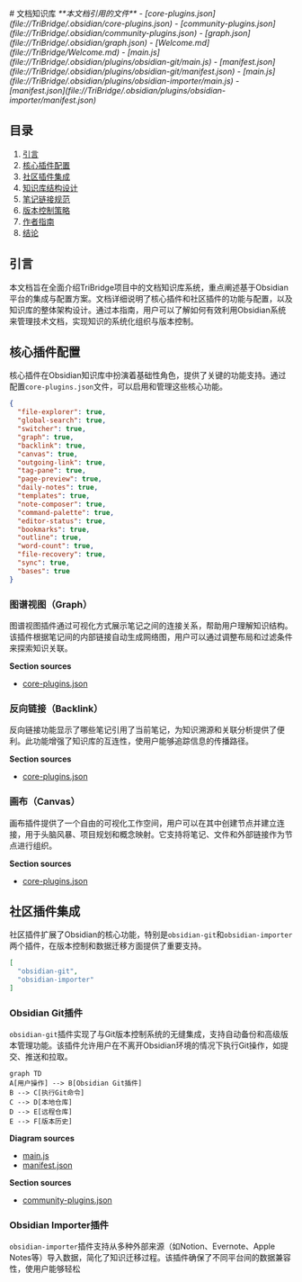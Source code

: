 <docs>
# 文档知识库

<cite>
**本文档引用的文件**   
- [core-plugins.json](file://TriBridge/.obsidian/core-plugins.json)
- [community-plugins.json](file://TriBridge/.obsidian/community-plugins.json)
- [graph.json](file://TriBridge/.obsidian/graph.json)
- [Welcome.md](file://TriBridge/Welcome.md)
- [main.js](file://TriBridge/.obsidian/plugins/obsidian-git/main.js)
- [manifest.json](file://TriBridge/.obsidian/plugins/obsidian-git/manifest.json)
- [main.js](file://TriBridge/.obsidian/plugins/obsidian-importer/main.js)
- [manifest.json](file://TriBridge/.obsidian/plugins/obsidian-importer/manifest.json)
</cite>

## 目录
1. [引言](#引言)
2. [核心插件配置](#核心插件配置)
3. [社区插件集成](#社区插件集成)
4. [知识库结构设计](#知识库结构设计)
5. [笔记链接规范](#笔记链接规范)
6. [版本控制策略](#版本控制策略)
7. [作者指南](#作者指南)
8. [结论](#结论)

## 引言
本文档旨在全面介绍TriBridge项目中的文档知识库系统，重点阐述基于Obsidian平台的集成与配置方案。文档详细说明了核心插件和社区插件的功能与配置，以及知识库的整体架构设计。通过本指南，用户可以了解如何有效利用Obsidian系统来管理技术文档，实现知识的系统化组织与版本控制。

## 核心插件配置
核心插件在Obsidian知识库中扮演着基础性角色，提供了关键的功能支持。通过配置`core-plugins.json`文件，可以启用和管理这些核心功能。

```json
{
  "file-explorer": true,
  "global-search": true,
  "switcher": true,
  "graph": true,
  "backlink": true,
  "canvas": true,
  "outgoing-link": true,
  "tag-pane": true,
  "page-preview": true,
  "daily-notes": true,
  "templates": true,
  "note-composer": true,
  "command-palette": true,
  "editor-status": true,
  "bookmarks": true,
  "outline": true,
  "word-count": true,
  "file-recovery": true,
  "sync": true,
  "bases": true
}
```

### 图谱视图（Graph）
图谱视图插件通过可视化方式展示笔记之间的连接关系，帮助用户理解知识结构。该插件根据笔记间的内部链接自动生成网络图，用户可以通过调整布局和过滤条件来探索知识关联。

**Section sources**
- [core-plugins.json](file://TriBridge/.obsidian/core-plugins.json)

### 反向链接（Backlink）
反向链接功能显示了哪些笔记引用了当前笔记，为知识溯源和关联分析提供了便利。此功能增强了知识库的互连性，使用户能够追踪信息的传播路径。

**Section sources**
- [core-plugins.json](file://TriBridge/.obsidian/core-plugins.json)

### 画布（Canvas）
画布插件提供了一个自由的可视化工作空间，用户可以在其中创建节点并建立连接，用于头脑风暴、项目规划和概念映射。它支持将笔记、文件和外部链接作为节点进行组织。

**Section sources**
- [core-plugins.json](file://TriBridge/.obsidian/core-plugins.json)

## 社区插件集成
社区插件扩展了Obsidian的核心功能，特别是`obsidian-git`和`obsidian-importer`两个插件，在版本控制和数据迁移方面提供了重要支持。

```json
[
  "obsidian-git",
  "obsidian-importer"
]
```

### Obsidian Git插件
`obsidian-git`插件实现了与Git版本控制系统的无缝集成，支持自动备份和高级版本管理功能。该插件允许用户在不离开Obsidian环境的情况下执行Git操作，如提交、推送和拉取。

```mermaid
graph TD
A[用户操作] --> B[Obsidian Git插件]
B --> C[执行Git命令]
C --> D[本地仓库]
D --> E[远程仓库]
E --> F[版本历史]
```

**Diagram sources**
- [main.js](file://TriBridge/.obsidian/plugins/obsidian-git/main.js)
- [manifest.json](file://TriBridge/.obsidian/plugins/obsidian-git/manifest.json)

**Section sources**
- [community-plugins.json](file://TriBridge/.obsidian/community-plugins.json)

### Obsidian Importer插件
`obsidian-importer`插件支持从多种外部来源（如Notion、Evernote、Apple Notes等）导入数据，简化了知识迁移过程。该插件确保了不同平台间的数据兼容性，使用户能够轻松